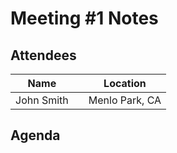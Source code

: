 # Meeting #1 Notes

## Attendees

Name          |               | Location
------------- | ------------- | -------------
John Smith    |               | Menlo Park, CA

## Agenda
